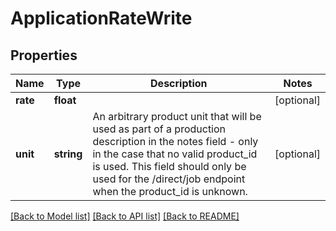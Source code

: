# ApplicationRateWrite

## Properties
Name | Type | Description | Notes
------------ | ------------- | ------------- | -------------
**rate** | **float** |  | [optional] 
**unit** | **string** | An arbitrary product unit that will be used as part of a production description in the notes field - only in the case that no valid product_id is used. This field should only be used for the /direct/job endpoint when the product_id is unknown. | [optional] 

[[Back to Model list]](../README.md#documentation-for-models) [[Back to API list]](../README.md#documentation-for-api-endpoints) [[Back to README]](../README.md)


